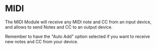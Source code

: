 # MIDI

The MIDI Module will receive any MIDI note and CC from an input device, and allows to send Notes and CC to an output device.

Remember to have the "Auto Add" option selected if you want to receive new notes and CC from your device.

